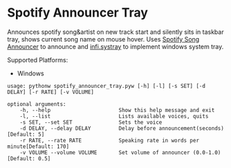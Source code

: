 # Spotify Announcer Tray
Announces spotify song&artist on new track start and silently sits in taskbar tray, shows current song name on mouse hover.
Uses [Spotify Song Announcer](https://github.com/BatuhanUsluel/Spotify-Song-Announcer) to announce and [infi.systray](https://github.com/Infinidat/infi.systray) to implement windows system tray. 

Supported Platforms:
+ Windows

```
usage: pythonw spotify_announcer_tray.pyw [-h] [-l] [-s SET] [-d DELAY] [-r RATE] [-v VOLUME]

optional arguments:
	-h, --help                      Show this help message and exit
	-l, --list                      Lists available voices, quits
	-s SET, --set SET               Sets the voice
	-d DELAY, --delay DELAY         Delay before announcement(seconds)[Default: 5]
	-r RATE, --rate RATE            Speaking rate in words per minute[Default: 170]
	-v VOLUME --volume VOLUME       Set volume of announcer (0.0-1.0)[Default: 0.5]
```